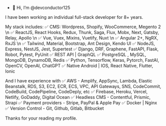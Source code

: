 - 👋 Hi, I’m @devconductor125

I have been working an individual full-stack developer for 8+ years.

My stack includes:
✅ CMS: Wordpress, Shopify, WooCommerce, Megento 2 \n
✅ ReactJS, React Hooks, Redux, Thunk, Saga, Flux, Mobx, Next, Gatsby, Relay, Apollo \n
✅ Vue, Vuex, Mixins, Vuetify, Nuxt \n
✅ Angular 2+, NgRX, RxJS \n
✅ Tailwind, Material, Bootstrap, Ant Design, Kendo UI
✅ NodeJS, Express, NestJS, Jest, Supertest
✅ Django, DRF, Graphene, FastAPI, Flask, Robot, Pytest, PyUnit
✅ REST API | GraphQL
✅ PostgreSQL , MySQL, MongoDB, DynamoDB, Redis
✅ Python, Tensorflow, Keras, Pytorch, FastAI, OpenCV, OpenAI, ChatGPT
✅ Native Android | IOS, React Native, Flutter, Ionic

And I have experience with
✅ AWS - Amplify, AppSync, Lambda, Elastic Beanstalk, RDS, S3, EC2, ECR, ECS, VPC, API Gateways, SNS, CodeCommit, CodeBuild, CodePipeline, CodeDeply, etc
✅ Firebase, Heroku, Vercel, Netlify, GoDaddy, Digital Ocean
✅ Headless CMS - Contentful, Prismic, Strapi
✅ Payment providers - Stripe, PayPal & Apple Pay
✅ Docker | Nginx
✅ Version Control - Git, Github, Gitlab, Bitbucket

Thanks for your reading my profile.
